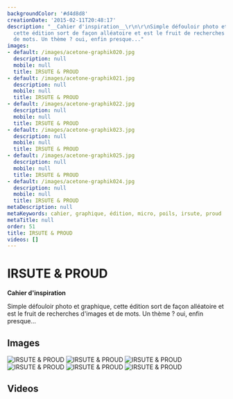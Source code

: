 ```yaml
---
backgroundColor: '#d4d8d8'
creationDate: '2015-02-11T20:48:17'
description: "__Cahier d'inspiration__\r\n\r\nSimple défouloir photo et graphique,
  cette édition sort de façon alléatoire et est le fruit de recherches d'images et
  de mots. Un thème ? oui, enfin presque..."
images:
- default: /images/acetone-graphik020.jpg
  description: null
  mobile: null
  title: IRSUTE & PROUD
- default: /images/acetone-graphik021.jpg
  description: null
  mobile: null
  title: IRSUTE & PROUD
- default: /images/acetone-graphik022.jpg
  description: null
  mobile: null
  title: IRSUTE & PROUD
- default: /images/acetone-graphik023.jpg
  description: null
  mobile: null
  title: IRSUTE & PROUD
- default: /images/acetone-graphik025.jpg
  description: null
  mobile: null
  title: IRSUTE & PROUD
- default: /images/acetone-graphik024.jpg
  description: null
  mobile: null
  title: IRSUTE & PROUD
metaDescription: null
metaKeywords: cahier, graphique, édition, micro, poils, irsute, proud
metaTitle: null
order: 51
title: IRSUTE & PROUD
videos: []
---
```


# IRSUTE & PROUD

__Cahier d'inspiration__

Simple défouloir photo et graphique, cette édition sort de façon alléatoire et est le fruit de recherches d'images et de mots. Un thème ? oui, enfin presque...

## Images

![IRSUTE & PROUD](/images/acetone-graphik020.jpg)
![IRSUTE & PROUD](/images/acetone-graphik021.jpg)
![IRSUTE & PROUD](/images/acetone-graphik022.jpg)
![IRSUTE & PROUD](/images/acetone-graphik023.jpg)
![IRSUTE & PROUD](/images/acetone-graphik025.jpg)
![IRSUTE & PROUD](/images/acetone-graphik024.jpg)

## Videos